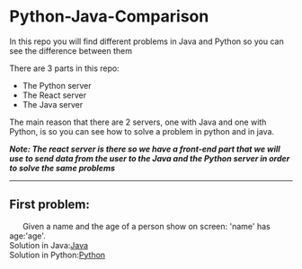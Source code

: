 # Python-Java-Comparison
In this repo you will find different problems in Java and Python so you can see the difference between them

There are 3 parts in this repo:
  - The Python server
  - The React server
  - The Java server

The main reason that there are 2 servers, one with Java and one with Python, is so you can see how to
solve a problem in python and in java.

***Note: The react server is there so we have a front-end part that we will use to send data from the user to the Java and the Python server in order to solve the same problems***

----------------------------------------------------------------------------------------------------------------------------------------

## First problem:

&nbsp;&nbsp;&nbsp;&nbsp;&nbsp; Given a name and the age of a person show on screen: 'name' has age:'age'.<br>
Solution in Java:[Java](Javaserver/ITSchool/src/main/java/demoschool/ITSchool/services/FirstProblemServices.java)<br>
Solution in Python:[Python](Pythonserver/AllPythonProblems.py)<br>
